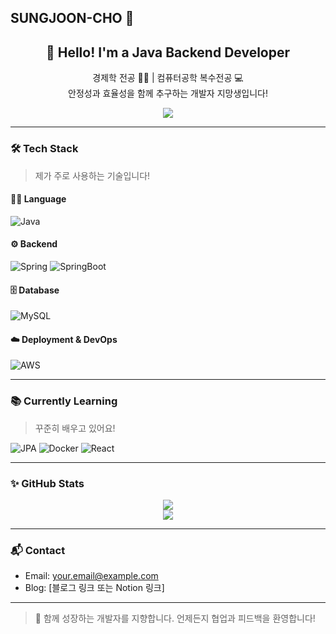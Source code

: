 ## SUNGJOON-CHO 👋

<div align="center">
  
  <h2>👋 Hello! I'm a Java Backend Developer</h2>
  <p>경제학 전공 👨‍🎓 | 컴퓨터공학 복수전공 💻 <br>  
  안정성과 효율성을 함께 추구하는 개발자 지망생입니다!</p>
  
  <img src="https://capsule-render.vercel.app/api?type=waving&color=gradient&height=200&section=header&text=Welcome%20to%20My%20GitHub!&fontSize=40&fontAlignY=35" />

</div>

---

### 🛠️ Tech Stack  
> 제가 주로 사용하는 기술입니다!

#### 👨‍💻 Language
![Java](https://img.shields.io/badge/Java-007396.svg?style=flat-square&logo=OpenJDK&logoColor=white)

#### ⚙️ Backend
![Spring](https://img.shields.io/badge/Spring-6DB33F.svg?style=flat-square&logo=Spring&logoColor=white)
![SpringBoot](https://img.shields.io/badge/SpringBoot-6DB33F.svg?style=flat-square&logo=Spring-Boot&logoColor=white)

#### 🗄️ Database
![MySQL](https://img.shields.io/badge/MySQL-4479A1.svg?style=flat-square&logo=MySQL&logoColor=white)

#### ☁️ Deployment & DevOps
![AWS](https://img.shields.io/badge/AWS-232F3E.svg?style=flat-square&logo=Amazon-AWS&logoColor=white)

---

### 📚 Currently Learning
> 꾸준히 배우고 있어요!

![JPA](https://img.shields.io/badge/JPA-59666C.svg?style=flat-square&logo=Hibernate&logoColor=white)
![Docker](https://img.shields.io/badge/Docker-2496ED.svg?style=flat-square&logo=Docker&logoColor=white)
![React](https://img.shields.io/badge/React-61DAFB.svg?style=flat-square&logo=React&logoColor=black)

---

### ✨ GitHub Stats

<div align="center">
  
  <img src="https://github-readme-stats.vercel.app/api?username=YOUR_GITHUB_ID&show_icons=true&theme=default" />
  <br />
  <img src="https://github-readme-stats.vercel.app/api/top-langs/?username=YOUR_GITHUB_ID&layout=compact" />
  
</div>

---

### 📬 Contact  
- Email: your.email@example.com  
- Blog: [블로그 링크 또는 Notion 링크]

---

> 🙌 함께 성장하는 개발자를 지향합니다. 언제든지 협업과 피드백을 환영합니다!





<!--
**abedcsj/abedcsj** is a ✨ _special_ ✨ repository because its `README.md` (this file) appears on your GitHub profile.

Here are some ideas to get you started:

- 🔭 I’m currently working on ...
- 🌱 I’m currently learning ...
- 👯 I’m looking to collaborate on ...
- 🤔 I’m looking for help with ...
- 💬 Ask me about ...
- 📫 How to reach me: ...
- 😄 Pronouns: ...
- ⚡ Fun fact: ...
-->
